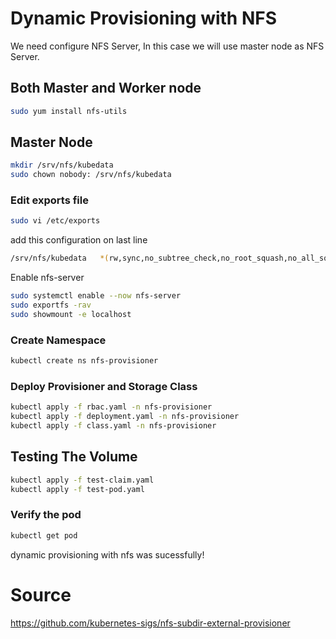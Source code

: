 # Dynamic Provisioning with NFS
We need configure NFS Server, In this case we will use master node as NFS Server.

## Both Master and Worker node
```bash
sudo yum install nfs-utils
```

## Master Node
```bash
mkdir /srv/nfs/kubedata
sudo chown nobody: /srv/nfs/kubedata
```
### Edit exports file
```bash
sudo vi /etc/exports
```
add this configuration on last line 
```bash
/srv/nfs/kubedata   *(rw,sync,no_subtree_check,no_root_squash,no_all_squash,insecure) 
```
Enable nfs-server
```bash 
sudo systemctl enable --now nfs-server
sudo exportfs -rav
sudo showmount -e localhost
```

### Create Namespace

```bash
kubectl create ns nfs-provisioner
```

### Deploy Provisioner and Storage Class
```bash
kubectl apply -f rbac.yaml -n nfs-provisioner
kubectl apply -f deployment.yaml -n nfs-provisioner
kubectl apply -f class.yaml -n nfs-provisioner
```
## Testing The Volume
```bash 
kubectl apply -f test-claim.yaml 
kubectl apply -f test-pod.yaml 
```
### Verify the pod 
```bash
kubectl get pod 
```

dynamic provisioning with nfs was sucessfully!

# Source

https://github.com/kubernetes-sigs/nfs-subdir-external-provisioner
